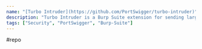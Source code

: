 ```yaml
---
name: "[Turbo Intruder](https://github.com/PortSwigger/turbo-intruder)"
description: "Turbo Intruder is a Burp Suite extension for sending large numbers of HTTP requests and analyzing the results."
tags: ["Security", "PortSwigger", "Burp-Suite"]
---
```

#repo